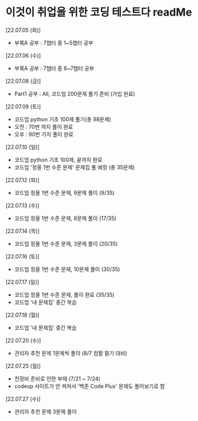 # 이것이 취업을 위한 코딩 테스트다 readMe

 [22.07.05 (화)]

  - 부록A 공부 : 7챕터 중 1~5챕터 공부

 [22.07.06 (수)]

  - 부록A 공부 : 7챕터 중 6~7챕터 공부
  
 [22.07.08 (금)]
 
  - Part1 공부 : All, 코드업 200문제 풀기 준비 (가입 완료)

 [22.07.09 (토)]

  - 코드업 python 기초 100제 풀기(총 98문제)
  - 오전 : 70번 까지 풀이 완료
  - 오후 : 90번 가지 풀이 완료

 [22.07.10 (일)]

  - 코드업 python 기초 100제, 끝까지 완료
  - 코드업 '정올 1번 수준 문제' 문제집 풀 예정 (총 35문제)

 [22.07.12 (화)]
 - 코드업 정올 1번 수준 문제, 9문제 풀이 (9/35)

 [22.07.13 (수)]
 - 코드업 정올 1번 수준 문제, 8문제 풀이 (17/35)

 [22.07.14 (목)]
 - 코드업 정올 1번 수준 문제, 3문제 풀이 (20/35)

 [22.07.16 (토)]
 - 코드업 정올 1번 수준 문제, 10문제 풀이 (30/35)

 [22.07.17 (일)]
 - 코드업 정올 1번 수준 문제, 풀이 완료 (35/35)
 - 코드업 '내 문제집' 중간 복습

 [22.07.18 (월)]
 - 코드업 '내 문제집' 중간 복습

 [22.07.20 (수)]
 - 관리자 추천 문제 1문제씩 풀이 (8/7 컴활 필기 대비)

 [22.07.25 (월)]
 - 전장비 준비로 인한 부재 (7/21 ~ 7/24)
 - codeup 사이트가 안 켜져서 '백준 Code Plus' 문제도 풀어보기로 함

 [22.07.27 (수)]
 - 관리자 추천 문제 3문제 풀이